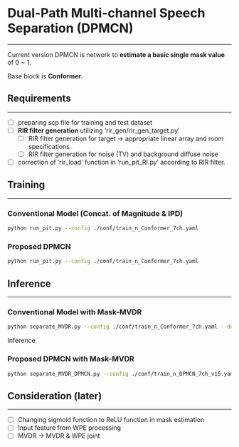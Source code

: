 # Dual-Path Multi-channel Speech Separation (DPMCN)

---

Current version DPMCN is network to **estimate a basic single mask value** of 0 ~ 1.

Base block is **Conformer**.

## Requirements

---

- [ ]  preparing scp file for training and test dataset
- [ ]  **RIR filter generation** utilizing ‘rir_gen/rir_gen_target.py’
    - [ ]  RIR filter generation for target → appropriate linear array and room specifications
    - [ ]  RIR filter generation for noise (TV) and background diffuse noise
- [ ]  correction of ‘rir_load’ function in ‘run_pit_RI.py’ according to RIR filter.

## Training

---

### Conventional Model (Concat. of Magnitude & IPD)

```bash
python run_pit.py --config ./conf/train_n_Conformer_7ch.yaml
```

### Proposed DPMCN

```bash
python run_pit.py --config ./conf/train_n_Conformer_7ch.yaml
```

## Inference

---

### Conventional Model with Mask-MVDR

```bash
python separate_MVDR.py --config ./conf/train_n_Conformer_7ch.yaml --dump-dir ./directoroy_you_save --cuda --dump-mask
```

Inference

### Proposed DPMCN with Mask-MVDR

```bash
python separate_MVDR_DPMCN.py --config ./conf/train_n_DPMCN_7ch_v15.yaml --dump-dir ./directoroy_you_save --cuda --dump-mask
```

## Consideration (later)

---

- [ ]  Changing sigmoid function to ReLU function in mask estimation
- [ ]  Input feature from WPE processing
- [ ]  MVDR → MVDR & WPE joint